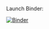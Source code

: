 Launch Binder:

[![Binder](https://mybinder.org/badge_logo.svg)](https://mybinder.org/v2/gh/yajuna/misc/HEAD)
